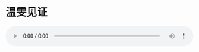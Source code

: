 # 温雯见证

<audio style="width: 100%;" preload="false" controls controlslist="nodownload"><source src="//cdn.wechat.edu.pl/audio/mp3/old/12366.mp3" type="audio/mpeg">Your browser does not support the audio element.</audio>


